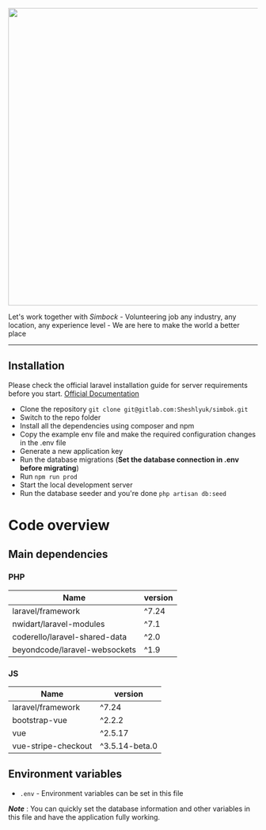 <p align="center">
    <img src="http://simbock.com/dist/img/logo.svg" width="600">
</p>


Let's work together with *Simboсk* - Volunteering job any industry, any location, any experience level - We are here to
make the world a better place

----------

## Installation

Please check the official laravel installation guide for server requirements before you start.
[Official Documentation](https://laravel.com/docs/master)

- Clone the repository `git clone git@gitlab.com:Sheshlyuk/simbok.git`
- Switch to the repo folder
- Install all the dependencies using composer and npm
- Copy the example env file and make the required configuration changes in the .env file
- Generate a new application key
- Run the database migrations (**Set the database connection in .env before migrating**)
- Run `npm run prod`
- Start the local development server
- Run the database seeder and you're done `php artisan db:seed`

# Code overview

## Main dependencies

### PHP

Name | version
--- | --- | 
laravel/framework | ^7.24
nwidart/laravel-modules | ^7.1
coderello/laravel-shared-data | ^2.0
beyondcode/laravel-websockets | ^1.9 |

### JS

Name | version
--- | --- | 
laravel/framework | ^7.24
bootstrap-vue | ^2.2.2
vue | ^2.5.17
vue-stripe-checkout | ^3.5.14-beta.0

## Environment variables

- `.env` - Environment variables can be set in this file

***Note*** : You can quickly set the database information and other variables in this file and have the application
fully working.
